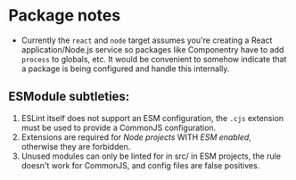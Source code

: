 # Package notes

- Currently the `react` and `node` target assumes you're creating a React
  application/Node.js service so packages like Componentry have to add `process`
  to globals, etc. It would be convenient to somehow indicate that a package is
  being configured and handle this internally.

## ESModule subtleties:

1. ESLint itself does not support an ESM configuration, the `.cjs` extension
   must be used to provide a CommonJS configuration.
1. Extensions are required for _Node projects_ WITH _ESM enabled_, otherwise
   they are forbidden.
1. Unused modules can only be linted for in src/ in ESM projects, the rule
   doesn't work for CommonJS, and config files are false positives.
